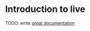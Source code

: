 # Introduction to live

TODO: write [great documentation](http://jacobian.org/writing/what-to-write/)
